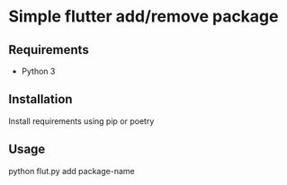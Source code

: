 # Simple flutter add/remove package

## Requirements

- Python 3

## Installation

Install requirements using pip or poetry

## Usage

python flut.py add package-name

